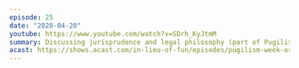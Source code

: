 ```yaml
---
episode: 25
date: "2020-04-20"
youtube: https://www.youtube.com/watch?v=SDrh_KyJtmM
summary: Discussing jurisprudence and legal philosophy (part of Pugilism Week)
acast: https://shows.acast.com/in-lieu-of-fun/episodes/pugilism-week-orin-kerr-v-scott-shapiro-april-20-2020
---
```

